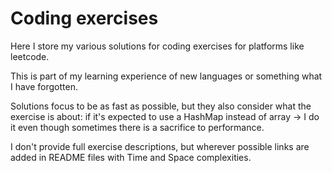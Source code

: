 # Coding exercises

Here I store my various solutions for coding exercises for platforms like leetcode.

This is part of my learning experience of new languages or something what I have forgotten.

Solutions focus to be as fast as possible, but they also consider what the exercise is about: if it's expected to use a HashMap instead of array -> I do it even though sometimes there is a sacrifice to performance.

I don't provide full exercise descriptions, but wherever possible links are added in README files with Time and Space complexities.
